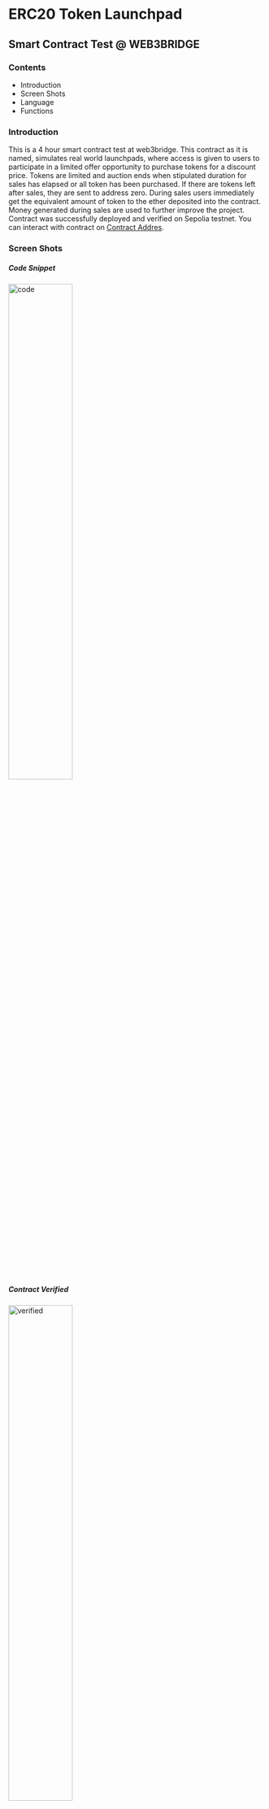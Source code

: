 # ERC20 Token Launchpad

## Smart Contract Test @ WEB3BRIDGE

### Contents

- Introduction
- Screen Shots
- Language
- Functions

### Introduction

This is a 4 hour smart contract test at web3bridge. This contract as it is named, simulates real world launchpads, where access is given to users to participate in a limited offer opportunity to purchase tokens for a discount price. Tokens are limited and auction ends when stipulated duration for sales has elapsed or all token has been purchased. If there are tokens left after sales, they are sent to address zero. During sales users immediately get the equivalent amount of token to the ether deposited into the contract. Money generated during sales are used to further improve the project.
Contract was successfully deployed and verified on Sepolia testnet.
You can interact with contract on [Contract Addres](https://sepolia.etherscan.io/address/0xcB25B01697dE2a20197df15b9b5Ad790535183A4).

### Screen Shots

##### Code Snippet

<img src="launch_pad/images/code.png" style="width: 50%" alt="code">

##### Contract Verified

<img src="launch_pad/images/verified.png" style="width: 50%" alt="verified">

##### Successful transaction

<img src="launch_pad/images/deposite.png" style="width: 50%" alt="success">

##### Failed transaction

<img src="launch_pad/images/end.png" style="width: 50%" alt="failed">

### Language

- Solidity

### Functions Calls

- setTokenDistribution()
- startSales()
- launchDeposit()
- retreiveFunds()

**_Functions not limited to the list above. See code file for the entirety_**

